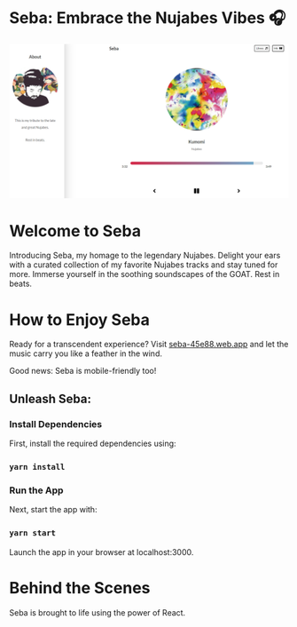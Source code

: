 # Seba: Embrace the Nujabes Vibes 🎧

![Seba demo](./seba.PNG)

<h1 id="intro">Welcome to Seba</h1>
Introducing Seba, my homage to the legendary Nujabes. Delight your ears with a curated collection of my favorite Nujabes tracks and stay tuned for more. Immerse yourself in the soothing soundscapes of the GOAT. Rest in beats.

<h1 id="user_guide">How to Enjoy Seba</h1>
Ready for a transcendent experience? Visit <a href="https://seba-45e88.web.app/">seba-45e88.web.app</a> and let the music carry you like a feather in the wind.

Good news: Seba is mobile-friendly too!

## Unleash Seba:

### Install Dependencies

First, install the required dependencies using:

### `yarn install`

### Run the App

Next, start the app with:

### `yarn start`

Launch the app in your browser at localhost:3000.

<h1 id="tech_stack">Behind the Scenes</h1>
Seba is brought to life using the power of React.
